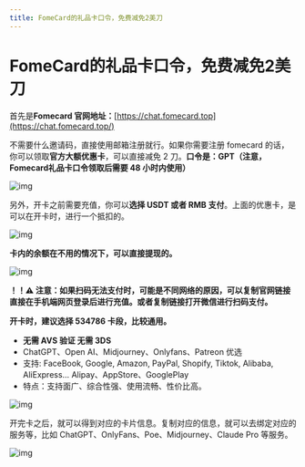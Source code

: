 ```yaml
---
title: FomeCard的礼品卡口令，免费减免2美刀
---
```


# FomeCard的礼品卡口令，免费减免2美刀



首先是**Fomecard 官网地址：**[https://chat.fomecard.top](https://chat.fomecard.top/)

不需要什么邀请码，直接使用邮箱注册就行。如果你需要注册 fomecard 的话，你可以领取**官方大额优惠卡**，可以直接减免 2 刀。**口令是：GPT（注意，Fomecard礼品卡口令领取后需要 48 小时内使用）**

![img](https://picx.zhimg.com/80/v2-d59f6cdaa99039cd3cc241799bee973f_720w.png)

另外，开卡之前需要充值，你可以**选择 USDT 或者 RMB 支付**。上面的优惠卡，是可以在开卡时，进行一个抵扣的。

![img](https://pica.zhimg.com/80/v2-9c3aadd531f041599531a088892f3930_720w.png)

**卡内的余额在不用的情况下，可以直接提现的。**

![img](https://picx.zhimg.com/80/v2-242f7769c502050227411fc56861648a_720w.png)

**！！⚠️ 注意：如果扫码无法支付时，可能是不同网络的原因，可以复制官网链接直接在手机端网页登录后进行充值。或者复制链接打开微信进行扫码支付。**

**开卡时，建议选择 534786 卡段，比较通用。**

- **无需 AVS 验证 无需 3DS**
- ChatGPT、Open AI、Midjourney、Onlyfans、Patreon 优选
- 支持: FaceBook, Google, Amazon, PayPal, Shopify, Tiktok, Alibaba, AliExpress… Alipay、AppStore、GooglePlay
- 特点：支持面广、综合性强、使用流畅、性价比高。

![img](https://pic1.zhimg.com/80/v2-24d9bd50cd8c976ccc47248c6a9abf44_720w.jpeg)

开完卡之后，就可以得到对应的卡片信息。复制对应的信息，就可以去绑定对应的服务等，比如 ChatGPT、OnlyFans、Poe、Midjourney、Claude Pro 等服务。

![img](https://pic3.zhimg.com/80/v2-64a75b5777752174c4be99f24d981d8a_720w.jpeg)